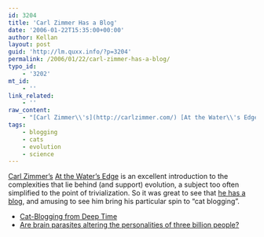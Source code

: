 ```yaml
---
id: 3204
title: 'Carl Zimmer Has a Blog'
date: '2006-01-22T15:35:00+00:00'
author: Kellan
layout: post
guid: 'http://lm.quxx.info/?p=3204'
permalink: /2006/01/22/carl-zimmer-has-a-blog/
typo_id:
    - '3202'
mt_id:
    - ''
link_related:
    - ''
raw_content:
    - "[Carl Zimmer\\'s](http://carlzimmer.com/) [At the Water\\'s Edge](http://carlzimmer.com/water_1.html) is an excellent introduction to the complexities that lie behind (and support) evolution, a subject too often simplified to the point of trivialization.   So it was great to see that [he has a blog](http://www.corante.com/loom/), and amusing to see him bring his particular spin to \\\"cat blogging\\\".\r\n\r\n* [Cat-Blogging from Deep Time](http://www.corante.com/loom/archives/2006/01/05/catblogging_from_deep_time.php)\r\n* [Are brain parasites altering the personalities of three billion people?](http://www.corante.com/loom/archives/2006/01/17/the_return_of_the_puppet_masters.php)"
tags:
    - blogging
    - cats
    - evolution
    - science
---
```


[Carl Zimmer’s](http://carlzimmer.com/) [At the Water’s Edge](http://carlzimmer.com/water\_1.html) is an excellent introduction to the complexities that lie behind (and support) evolution, a subject too often simplified to the point of trivialization. So it was great to see that [he has a blog](http://www.corante.com/loom/), and amusing to see him bring his particular spin to “cat blogging”.

- [Cat-Blogging from Deep Time](http://www.corante.com/loom/archives/2006/01/05/catblogging*from*deep\_time.php)
- [Are brain parasites altering the personalities of three billion people?](http://www.corante.com/loom/archives/2006/01/17/the*return*of*the*puppet\_masters.php)